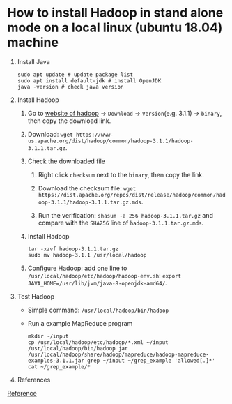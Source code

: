 # How to install Hadoop in stand alone mode on a local linux (ubuntu 18.04) machine

1. Install Java

    ```shell
    sudo apt update # update package list
    sudo apt install default-jdk # install OpenJDK
    java -version # check java version
    ```
2. Install Hadoop

    1. Go to [website of hadoop](https://hadoop.apache.org/) -> `Download` -> `Version`(e.g. 3.1.1) -> `binary`, then copy the download link.
    
    2. Download: `wget https://www-us.apache.org/dist/hadoop/common/hadoop-3.1.1/hadoop-3.1.1.tar.gz`.
    
    3. Check the downloaded file
    
        1. Right click `checksum` next to the `binary`, then copy the link.
        
        2. Download the checksum file: `wget https://dist.apache.org/repos/dist/release/hadoop/common/hadoop-3.1.1/hadoop-3.1.1.tar.gz.mds`.
        
        3. Run the verification: `shasum -a 256 hadoop-3.1.1.tar.gz` and compare with the `SHA256` line of `hadoop-3.1.1.tar.gz.mds`.
        
    4. Install Hadoop
    
        ```shell
        tar -xzvf hadoop-3.1.1.tar.gz
        sudo mv hadoop-3.1.1 /usr/local/hadoop
        ```
        
    5. Configure Hadoop: add one line to `/usr/local/hadoop/etc/hadoop/hadoop-env.sh`: `export JAVA_HOME=/usr/lib/jvm/java-8-openjdk-amd64/`.
    
3. Test Hadoop

    - Simple command: `/usr/local/hadoop/bin/hadoop`
    
    - Run a example MapReduce program
    
        ```shell
        mkdir ~/input
        cp /usr/local/hadoop/etc/hadoop/*.xml ~/input
        /usr/local/hadoop/bin/hadoop jar /usr/local/hadoop/share/hadoop/mapreduce/hadoop-mapreduce-examples-3.1.1.jar grep ~/input ~/grep_example 'allowed[.]*'
        cat ~/grep_example/*
        ```
    
4. References

[Reference](https://www.digitalocean.com/community/tutorials/how-to-install-hadoop-in-stand-alone-mode-on-ubuntu-18-04)